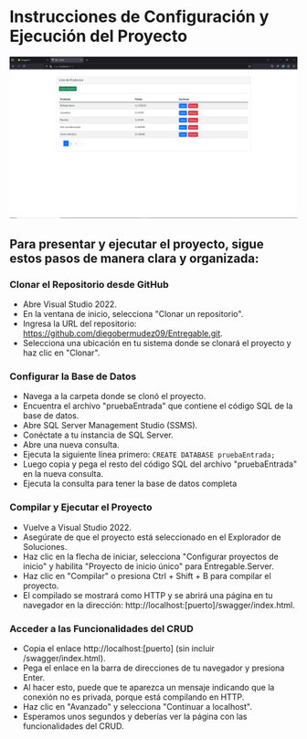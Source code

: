 
# Instrucciones de Configuración y Ejecución del Proyecto

![](https://github.com/diegobermudez09/Entregable/blob/main/Sistema.png)

## Para presentar y ejecutar el proyecto, sigue estos pasos de manera clara y organizada:

###  Clonar el Repositorio desde GitHub

- Abre Visual Studio 2022.
- En la ventana de inicio, selecciona "Clonar un repositorio".
- Ingresa la URL del repositorio: https://github.com/diegobermudez09/Entregable.git.
- Selecciona una ubicación en tu sistema donde se clonará el proyecto y haz clic en "Clonar".

###  Configurar la Base de Datos

- Navega a la carpeta donde se clonó el proyecto.
- Encuentra el archivo "pruebaEntrada" que contiene el código SQL de la base de datos.
- Abre SQL Server Management Studio (SSMS).
- Conéctate a tu instancia de SQL Server.
- Abre una nueva consulta.
- Ejecuta la siguiente línea primero: `CREATE DATABASE pruebaEntrada;`
- Luego copia y pega el resto del código SQL del archivo "pruebaEntrada" en la nueva consulta.
- Ejecuta la consulta para tener la base de datos completa

###   Compilar y Ejecutar el Proyecto

- Vuelve a Visual Studio 2022.
- Asegúrate de que el proyecto está seleccionado en el Explorador de Soluciones.
- Haz clic en la flecha de iniciar, selecciona "Configurar proyectos de inicio" y habilita "Proyecto de inicio único" para Entregable.Server.
- Haz clic en "Compilar" o presiona Ctrl + Shift + B para compilar el proyecto.
- El compilado se mostrará como HTTP y se abrirá una página en tu navegador en la dirección: http://localhost:[puerto]/swagger/index.html.

###   Acceder a las Funcionalidades del CRUD

- Copia el enlace http://localhost:[puerto] (sin incluir /swagger/index.html).
- Pega el enlace en la barra de direcciones de tu navegador y presiona Enter.
- Al hacer esto, puede que te aparezca un mensaje indicando que la conexión no es privada, porque está compilando en HTTP.
- Haz clic en "Avanzado" y selecciona "Continuar a localhost".
- Esperamos unos segundos y deberías ver la página con las funcionalidades del CRUD.
